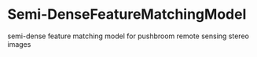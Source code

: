 # Semi-DenseFeatureMatchingModel
semi-dense feature matching model for pushbroom remote sensing stereo images
